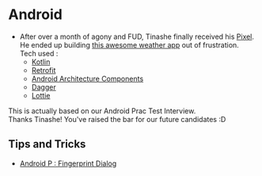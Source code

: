 # Android
- After over a month of agony and FUD, Tinashe finally received his [Pixel](https://www.gsmarena.com/google_pixel_2_xl-8720.php).  
  He ended up building [this awesome weather app](https://github.com/TinasheMzondiwa/WeatherApp) out of frustration.  
  Tech used :
  - [Kotlin](https://kotlinlang.org/)
  - [Retrofit](http://square.github.io/retrofit/)
  - [Android Architecture Components](https://developer.android.com/topic/libraries/architecture/index.html)
  - [Dagger](https://google.github.io/dagger/)
  - [Lottie](https://github.com/airbnb/lottie-android)
  
This is actually based on our Android Prac Test Interview.  
Thanks Tinashe! You've raised the bar for our future candidates :D

## Tips and Tricks
- [Android P : Fingerprint Dialog](https://medium.com/exploring-android/exploring-android-p-fingerprint-dialog-fa672ae62c6f)